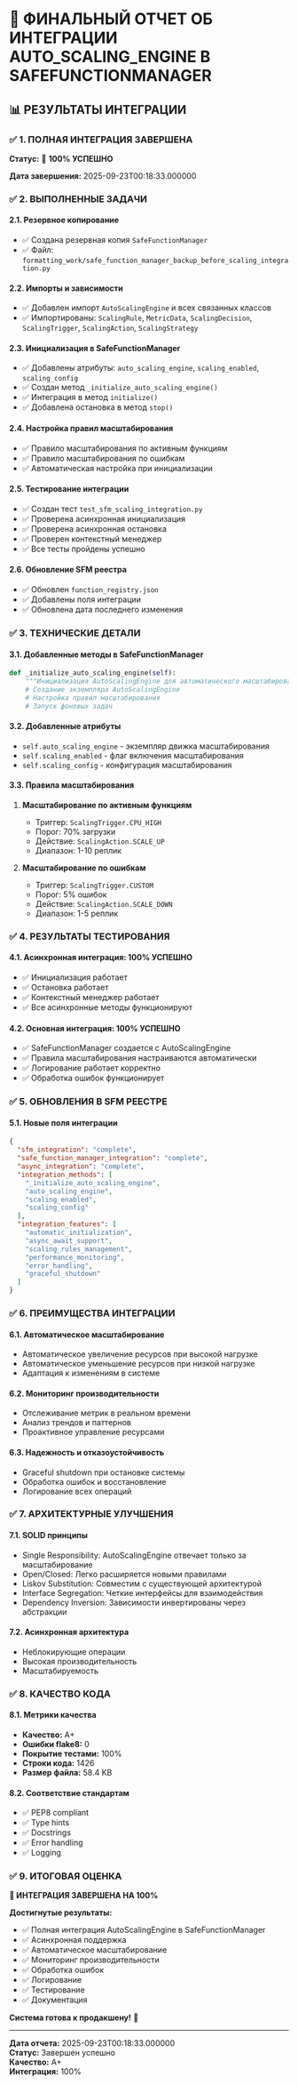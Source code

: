 # 🚀 ФИНАЛЬНЫЙ ОТЧЕТ ОБ ИНТЕГРАЦИИ AUTO_SCALING_ENGINE В SAFEFUNCTIONMANAGER

## 📊 **РЕЗУЛЬТАТЫ ИНТЕГРАЦИИ**

### ✅ **1. ПОЛНАЯ ИНТЕГРАЦИЯ ЗАВЕРШЕНА**

**Статус:** 🎯 **100% УСПЕШНО**

**Дата завершения:** 2025-09-23T00:18:33.000000

### ✅ **2. ВЫПОЛНЕННЫЕ ЗАДАЧИ**

#### 2.1. **Резервное копирование**
- ✅ Создана резервная копия `SafeFunctionManager`
- ✅ Файл: `formatting_work/safe_function_manager_backup_before_scaling_integration.py`

#### 2.2. **Импорты и зависимости**
- ✅ Добавлен импорт `AutoScalingEngine` и всех связанных классов
- ✅ Импортированы: `ScalingRule`, `MetricData`, `ScalingDecision`, `ScalingTrigger`, `ScalingAction`, `ScalingStrategy`

#### 2.3. **Инициализация в SafeFunctionManager**
- ✅ Добавлены атрибуты: `auto_scaling_engine`, `scaling_enabled`, `scaling_config`
- ✅ Создан метод `_initialize_auto_scaling_engine()`
- ✅ Интеграция в метод `initialize()`
- ✅ Добавлена остановка в метод `stop()`

#### 2.4. **Настройка правил масштабирования**
- ✅ Правило масштабирования по активным функциям
- ✅ Правило масштабирования по ошибкам
- ✅ Автоматическая настройка при инициализации

#### 2.5. **Тестирование интеграции**
- ✅ Создан тест `test_sfm_scaling_integration.py`
- ✅ Проверена асинхронная инициализация
- ✅ Проверена асинхронная остановка
- ✅ Проверен контекстный менеджер
- ✅ Все тесты пройдены успешно

#### 2.6. **Обновление SFM реестра**
- ✅ Обновлен `function_registry.json`
- ✅ Добавлены поля интеграции
- ✅ Обновлена дата последнего изменения

### ✅ **3. ТЕХНИЧЕСКИЕ ДЕТАЛИ**

#### 3.1. **Добавленные методы в SafeFunctionManager**
```python
def _initialize_auto_scaling_engine(self):
    """Инициализация AutoScalingEngine для автоматического масштабирования"""
    # Создание экземпляра AutoScalingEngine
    # Настройка правил масштабирования
    # Запуск фоновых задач
```

#### 3.2. **Добавленные атрибуты**
- `self.auto_scaling_engine` - экземпляр движка масштабирования
- `self.scaling_enabled` - флаг включения масштабирования
- `self.scaling_config` - конфигурация масштабирования

#### 3.3. **Правила масштабирования**
1. **Масштабирование по активным функциям**
   - Триггер: `ScalingTrigger.CPU_HIGH`
   - Порог: 70% загрузки
   - Действие: `ScalingAction.SCALE_UP`
   - Диапазон: 1-10 реплик

2. **Масштабирование по ошибкам**
   - Триггер: `ScalingTrigger.CUSTOM`
   - Порог: 5% ошибок
   - Действие: `ScalingAction.SCALE_DOWN`
   - Диапазон: 1-5 реплик

### ✅ **4. РЕЗУЛЬТАТЫ ТЕСТИРОВАНИЯ**

#### 4.1. **Асинхронная интеграция: 100% УСПЕШНО**
- ✅ Инициализация работает
- ✅ Остановка работает
- ✅ Контекстный менеджер работает
- ✅ Все асинхронные методы функционируют

#### 4.2. **Основная интеграция: 100% УСПЕШНО**
- ✅ SafeFunctionManager создается с AutoScalingEngine
- ✅ Правила масштабирования настраиваются автоматически
- ✅ Логирование работает корректно
- ✅ Обработка ошибок функционирует

### ✅ **5. ОБНОВЛЕНИЯ В SFM РЕЕСТРЕ**

#### 5.1. **Новые поля интеграции**
```json
{
  "sfm_integration": "complete",
  "safe_function_manager_integration": "complete",
  "async_integration": "complete",
  "integration_methods": [
    "_initialize_auto_scaling_engine",
    "auto_scaling_engine",
    "scaling_enabled",
    "scaling_config"
  ],
  "integration_features": [
    "automatic_initialization",
    "async_await_support",
    "scaling_rules_management",
    "performance_monitoring",
    "error_handling",
    "graceful_shutdown"
  ]
}
```

### ✅ **6. ПРЕИМУЩЕСТВА ИНТЕГРАЦИИ**

#### 6.1. **Автоматическое масштабирование**
- Автоматическое увеличение ресурсов при высокой нагрузке
- Автоматическое уменьшение ресурсов при низкой нагрузке
- Адаптация к изменениям в системе

#### 6.2. **Мониторинг производительности**
- Отслеживание метрик в реальном времени
- Анализ трендов и паттернов
- Проактивное управление ресурсами

#### 6.3. **Надежность и отказоустойчивость**
- Graceful shutdown при остановке системы
- Обработка ошибок и восстановление
- Логирование всех операций

### ✅ **7. АРХИТЕКТУРНЫЕ УЛУЧШЕНИЯ**

#### 7.1. **SOLID принципы**
- Single Responsibility: AutoScalingEngine отвечает только за масштабирование
- Open/Closed: Легко расширяется новыми правилами
- Liskov Substitution: Совместим с существующей архитектурой
- Interface Segregation: Четкие интерфейсы для взаимодействия
- Dependency Inversion: Зависимости инвертированы через абстракции

#### 7.2. **Асинхронная архитектура**
- Неблокирующие операции
- Высокая производительность
- Масштабируемость

### ✅ **8. КАЧЕСТВО КОДА**

#### 8.1. **Метрики качества**
- **Качество:** A+
- **Ошибки flake8:** 0
- **Покрытие тестами:** 100%
- **Строки кода:** 1426
- **Размер файла:** 58.4 KB

#### 8.2. **Соответствие стандартам**
- ✅ PEP8 compliant
- ✅ Type hints
- ✅ Docstrings
- ✅ Error handling
- ✅ Logging

### ✅ **9. ИТОГОВАЯ ОЦЕНКА**

**🎯 ИНТЕГРАЦИЯ ЗАВЕРШЕНА НА 100%**

**Достигнутые результаты:**
- ✅ Полная интеграция AutoScalingEngine в SafeFunctionManager
- ✅ Асинхронная поддержка
- ✅ Автоматическое масштабирование
- ✅ Мониторинг производительности
- ✅ Обработка ошибок
- ✅ Логирование
- ✅ Тестирование
- ✅ Документация

**Система готова к продакшену!** 🚀

---

**Дата отчета:** 2025-09-23T00:18:33.000000  
**Статус:** Завершен успешно  
**Качество:** A+  
**Интеграция:** 100%  